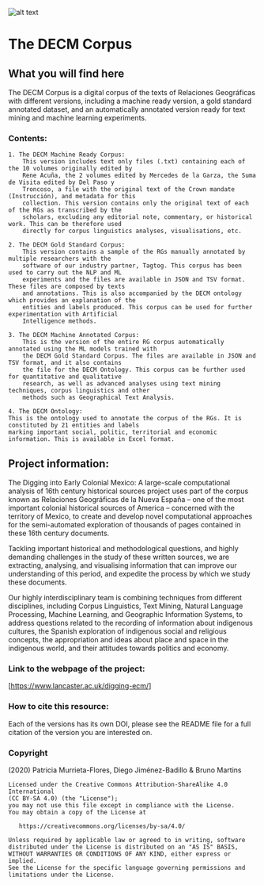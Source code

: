 ![alt text](https://www.lancaster.ac.uk/digging-ecm/wp-content/uploads/2018/04/Logo-sticky-header-345.png  "Digging into Early Colonial Mexico Logo")
# The DECM Corpus

## What you will find here
The DECM Corpus is a digital corpus of the texts of Relaciones Geográficas with different versions, including a machine ready version, a gold standard annotated dataset, and an automatically annotated version ready for text mining and machine learning experiments.

### Contents:
``` 
1. The DECM Machine Ready Corpus: 
	This version includes text only files (.txt) containing each of the 10 volumes originally edited by 
	Rene Acuña, the 2 volumes edited by Mercedes de la Garza, the Suma de Visita edited by Del Paso y 
	Troncoso, a file with the original text of the Crown mandate (Instrucción), and metadata for this 
	collection. This version contains only the original text of each of the RGs as transcribed by the 
	scholars, excluding any editorial note, commentary, or historical work. This can be therefore used 
	directly for corpus linguistics analyses, visualisations, etc.

2. The DECM Gold Standard Corpus: 
	This version contains a sample of the RGs manually annotated by multiple researchers with the 
	software of our industry partner, Tagtog. This corpus has been used to carry out the NLP and ML 
	experiments and the files are available in JSON and TSV format. These files are composed by texts 
	and annotations. This is also accompanied by the DECM ontology which provides an explanation of the 
	entities and labels produced. This corpus can be used for further experimentation with Artificial 
	Intelligence methods.

3. The DECM Machine Annotated Corpus: 
	This is the version of the entire RG corpus automatically annotated using the ML models trained with
	the DECM Gold Standard Corpus. The files are available in JSON and TSV format, and it also contains
	the file for the DECM Ontology. This corpus can be further used for quantitative and qualitative 
	research, as well as advanced analyses using text mining techniques, corpus linguistics and other 
	methods such as Geographical Text Analysis. 

4. The DECM Ontology:
This is the ontology used to annotate the corpus of the RGs. It is constituted by 21 entities and labels 
marking important social, politic, territorial and economic information. This is available in Excel format. 

``` 

## Project information: 
The Digging into Early Colonial Mexico: A large-scale computational analysis of 16th century historical sources project uses part of the corpus known as Relaciones Geográficas de la Nueva España – one of the most important colonial historical sources of America – concerned with the territory of Mexico, to create and develop novel computational approaches for the semi-automated exploration of thousands of pages contained in these 16th century documents.

Tackling important historical and methodological questions, and highly demanding challenges in the study of these written sources, we are extracting, analysing, and visualising information that can improve our understanding of this period, and expedite the process by which we study these documents.

Our highly interdisciplinary team is combining techniques from different disciplines, including Corpus Linguistics, Text Mining, Natural Language Processing, Machine Learning, and Geographic Information Systems, to address questions related to the recording of information about indigenous cultures, the Spanish exploration of indigenous social and religious concepts, the appropriation and ideas about place and space in the indigenous world, and their attitudes towards politics and economy. 

### Link to the webpage of the project: 
[https://www.lancaster.ac.uk/digging-ecm/]

### How to cite this resource: 
Each of the versions has its own DOI, please see the README file for a full citation of the version you are interested on.

### Copyright
(2020) Patricia Murrieta-Flores, Diego Jiménez-Badillo & Bruno Martins
``` 
Licensed under the Creative Commons Attribution-ShareAlike 4.0 International 
(CC BY-SA 4.0) (the "License");
you may not use this file except in compliance with the License.
You may obtain a copy of the License at

   https://creativecommons.org/licenses/by-sa/4.0/

Unless required by applicable law or agreed to in writing, software
distributed under the License is distributed on an "AS IS" BASIS,
WITHOUT WARRANTIES OR CONDITIONS OF ANY KIND, either express or implied.
See the License for the specific language governing permissions and
limitations under the License.
``` 

